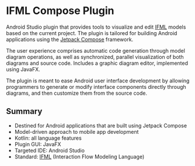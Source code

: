 # IFML Compose Plugin

Android Studio plugin that provides tools to visualize and edit [IFML](https://www.ifml.org/) models based on the current project. The plugin is tailored for building Android applications using the [Jetpack Compose](https://developer.android.com/jetpack/compose/documentation) framework.

The user experience comprises automatic code generation through model diagram operations, as well as synchronized, parallel visualization of both diagrams and source code. Includes a graphic diagram editor, implemented using JavaFX.

The plugin is meant to ease Android user interface development by allowing programmers to generate or modify interface components directly through diagrams, and then customize them from the source code.

## Summary

  - Destined for Android applications that are built using Jetpack Compose
  - Model-driven approach to mobile app development
  - Kotlin: all language features
  - Plugin GUI: JavaFX
  - Targeted IDE: Android Studio
  - Standard: [IFML](https://www.ifml.org/) (Interaction Flow Modeling Language)
 
